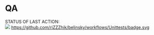 # QA
STATUS OF LAST ACTION:<br>
<img src="https://github.com/Slavik-test-org/QA/actions/workflows/My-GitHubActions-Basics/badge.svg">
https://github.com/riZZZhik/belinsky/workflows/Unittests/badge.svg
